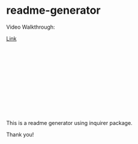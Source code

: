 # readme-generator

Video Walkthrough:

<div style="position: relative; padding-bottom: 42.15456674473068%; height: 0;">
  <a href="https://www.loom.com/embed/45d32afd66984f70999a42d10874a6bf">Link</a>
</div>

This is a readme generator using inquirer package.

Thank you!
